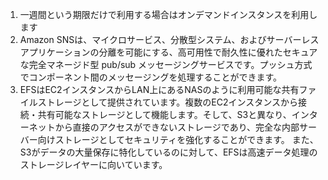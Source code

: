 1. 一週間という期限だけで利用する場合はオンデマンドインスタンスを利用します
2. Amazon SNSは、マイクロサービス、分散型システム、およびサーバーレスアプリケーションの分離を可能にする、高可用性で耐久性に優れたセキュアな完全マネージド型 pub/sub メッセージングサービスです。プッシュ方式でコンポーネント間のメッセージングを処理することができます。
3. EFSはEC2インスタンスからLAN上にあるNASのように利用可能な共有ファイルストレージとして提供されています。複数のEC2インスタンスから接続・共有可能なストレージとして機能します。そして、S3と異なり、インターネットから直接のアクセスができないストレージであり、完全な内部サーバー向けストレージとしてセキュリティを強化することができます。 また、S3がデータの大量保存に特化しているのに対して、EFSは高速データ処理のストレージレイヤーに向いています。

